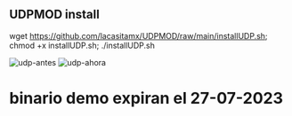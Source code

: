 ## UDPMOD install

wget https://github.com/lacasitamx/UDPMOD/raw/main/installUDP.sh; chmod +x installUDP.sh; ./installUDP.sh

![udp-antes](https://github.com/Rudi99/UDPMOD/assets/67137156/00d3f9a6-7401-4789-a98a-79066727d5de)
![udp-ahora](https://github.com/Rudi99/UDPMOD/assets/67137156/e2a88b00-cb9d-4f50-ae12-a0b32064e5a8)


# binario demo expiran el 27-07-2023
